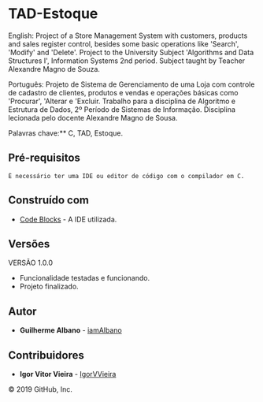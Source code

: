 # TAD-Estoque

English: Project of a Store Management System with customers, products and sales register control, besides some basic operations like 'Search', 'Modify' and 'Delete'. Project to the University Subject 'Algorithms and Data Structures I', Information Systems 2nd period. Subject taught by Teacher Alexandre Magno de Souza.

Português: Projeto de Sistema de Gerenciamento de uma Loja com controle de cadastro de clientes, produtos e vendas e operações básicas como 'Procurar', 'Alterar e 'Excluir. Trabalho para a disciplina de Algoritmo e Estrutura de Dados, 2º Período de Sistemas de Informação. Disciplina lecionada pelo docente Alexandre Magno de Sousa.

Palavras chave:** C, TAD, Estoque.

## Pré-requisitos
```
É necessário ter uma IDE ou editor de código com o compilador em C.
```

## Construído com
* [Code Blocks](http://www.codeblocks.org/) - A IDE utilizada.


## Versões
VERSÃO 1.0.0 
* Funcionalidade testadas e funcionando.
* Projeto finalizado.

## Autor
* **Guilherme Albano** - [iamAlbano](https://github.com/iamAlbano)

## Contribuidores
* **Igor Vitor Vieira** - [IgorVVieira](https://github.com/IgorVVieira)


© 2019 GitHub, Inc.
